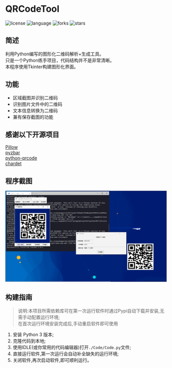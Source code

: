 # QRCodeTool
![license](https://img.shields.io/github/license/LittleCircleOO/QRCodeTool?style=flat-square)
![language](https://img.shields.io/badge/language-Python-blue?style=flat-square)
![forks](https://img.shields.io/github/forks/LittleCircleOO/QRCodeTool?style=flat-square)
![stars](https://img.shields.io/github/stars/LittleCircleOO/QRCodeTool?style=flat-square)
## 简述
利用Python编写的图形化二维码解析+生成工具。  
只是一个Python练手项目，代码结构并不是非常清晰。  
本程序使用Tkinter构建图形化界面。
## 功能
* 区域截图并识别二维码
* 识别图片文件中的二维码
* 文本信息转换为二维码
* 兼有保存截图的功能
## 感谢以下开源项目
[Pillow](https://github.com/python-pillow/Pillow)  
[pyzbar](https://github.com/NaturalHistoryMuseum/pyzbar)  
[python-qrcode](https://github.com/lincolnloop/python-qrcode)  
[chardet](https://github.com/chardet/chardet)
## 程序截图
![avatar](https://github.com/LittleCircleOO/QRCodeTool/blob/master/qrpic.png)
## 构建指南
> 说明:本项目所需依赖库可在第一次运行软件时通过Pypi自动下载并安装,无需手动配置运行环境;  
> 在首次运行环境安装完成后,手动重启软件即可使用
1. 安装 Python 3 版本;
2. 克隆代码到本地;
3. 使用IDLE(或你常用的代码编辑器)打开`./Code/Code.py`文件;
4. 直接运行软件,第一次运行会自动补全缺失的运行环境;
5. 关闭软件,再次启动软件,即可顺利运行。
